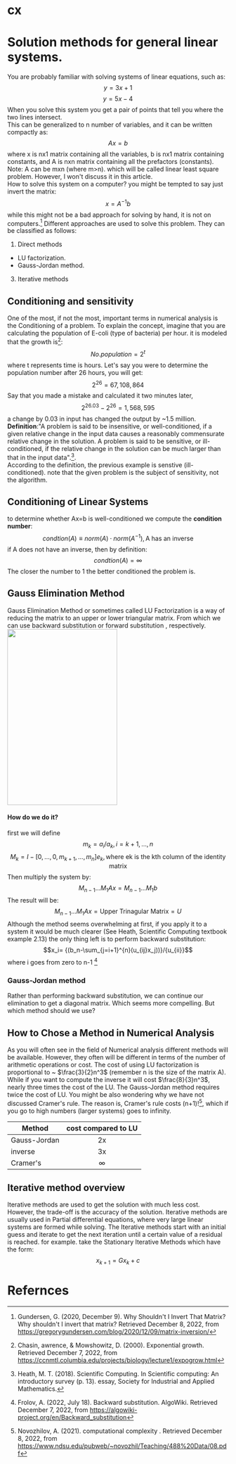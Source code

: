 # cx
# Solution methods for general linear systems.
You are probably familiar with solving systems of linear equations, such as:
$$y=3x+1$$
$$y=5x-4$$
When you solve this system you get a pair of points that tell you where the two lines intersect. <br>
This can be generalized to n number of variables, and it can be written compactly as:
$$Ax=b$$
where x is nx1 matrix containing all the variables, b is nx1 matrix containing constants, and A is nxn matrix containing all the prefactors (constants). <br>
Note: A can be mxn (where m>n). which will be called linear least square problem. However, I won't discuss it in this article.<br>
How to solve this system on a computer? you might be tempted to say just invert the matrix:
$$x=A^{-1}b$$
while this might not be a bad approach for solving by hand, it is not on computers.[^5]
Different approaches are used to solve this problem. They can be classified as follows:
1. Direct methods
* LU factorization.
* Gauss-Jordan method. 
3. Iterative methods


## Conditioning and sensitivity
One of the most, if not the most, important terms in numerical analysis is the Conditioning of a problem. To explain the concept, imagine that you are calculating the population of E-coli (type of bacteria) per hour. it is modeled that the growth is[^2]:
$$No.population=2^t$$ 
where t represents time is hours. Let's say you were to determine the population number after 26 hours, you will get:
$$2^26=67,108,864$$
Say that you made a mistake and calculated it two minutes later, 
$$2^{26.03}-2^{26}=1,568,595$$
a change by 0.03 in input has changed the output by ~1.5 million. <br>
**Definition**:"A problem is said to be insensitive, or well-conditioned, if a given relative change in the input data causes a reasonably commensurate relative change in the solution. A problem is said to be sensitive, or ill-conditioned, if the relative change in the solution can be much larger than that in the input data".[^1].<br>
According to the definition, the previous example is senstive (ill-conditioned). note that the given problem is the subject of sensitivity, not the algorithm.

## Conditioning of Linear Systems 
to determine whether Ax=b is well-conditioned we compute the **condition number**: 
$$condtion(A)\equiv norm(A)\cdot norm(A^{-1}), \text{A has an inverse}$$
if A does not have an inverse, then by definition:
$$condtion(A)=\infty $$
The closer the number to 1 the better conditioned the problem is. 

## Gauss Elimination Method
Gauss Elimination Method or sometimes called LU Factorization is a way of reducing the matrix to an upper or lower triangular matrix. From which we can use backward substitution or forward substitution , respectively.<br>
<a href="url"><img src="https://user-images.githubusercontent.com/119548062/206345759-bbf6d73b-d81a-414e-9492-000a0e309b54.jpeg" height="400" width="250" ></a> <br>
#### How do we do it?
first we will define
$$m_k=a_i/a_k, i=k+1,...,n$$
$$M_k=I-[0,...,0,m_{k+1},...,m_n]e_k, \text{where ek is the kth column of the identity matrix}$$
Then multiply the system by:
$$M_{n-1}...M_{1}Ax=M_{n-1}...M_{1}b$$
The result will be:
$$M_{n-1}...M_{1}Ax=\text{Upper Trinagular Matrix}=U$$
Although the method seems overwhelming at first, if you apply it to a system it would be much clearer (See Heath, Scientific Computing textbook example 2.13)
the only thing left is to perform backward substitution:
$$x_i= {(b_n-\sum_{j=i+1}^{n}(u_{ij}x_j))}/{u_{ii}}$$
where i goes from zero to n-1 [^3]

### Gauss-Jordan method
Rather than performing backward substitution, we can continue our elimination to get a diagonal matrix. Which seems more compelling. But which method should we use?

## How to Chose a Method in Numerical Analysis
As you will often see in the field of Numerical analysis different methods will be available. However, they often will be different in terms of the number of arithmetic operations or cost. The cost of using LU factorization is proportional to ~ $\frac{3}{2}n^3$ (remember n is the size of the matrix A). While if you want to compute the inverse it will cost $\frac{8}{3}n^3$, nearly three times the cost of the LU. The Gauss-Jordan method requires twice the cost of LU. You might be also wondering why we have not discussed Cramer's rule. The reason is, Cramer's rule costs (n+1)![^4], which if you go to high numbers (larger systems) goes to infinity.

| Method        | cost compared to LU |   
| ------------- |:-------------:| 
| Gauss-Jordan      | 2x |  
| inverse      | 3x      |  
| Cramer's | $\infty$      |   

## Iterative method overview
Iterative methods are used to get the solution with much less cost. However, the trade-off is the accuracy of the solution. Iterative methods are usually used in Partial differential equations, where very large linear systems are formed while solving. The Iterative methods start with an initial guess and iterate to get the next iteration until a certain value of a residual is reached. for example. take the Stationary Iterative Methods which have the form:
$$x_{k+1}=Gx_k+c$$

# Refernces
[^1]:Heath, M. T. (2018). Scientific Computing. In Scientific computing: An introductory survey (p. 13). essay, Society for Industrial and Applied Mathematics. 
[^2]:Chasin, awrence, &amp; Mowshowitz, D. (2000). Exponential growth. Retrieved December 7, 2022, from https://ccnmtl.columbia.edu/projects/biology/lecture1/expogrow.html 
[^3]:Frolov, A. (2022, July 18). Backward substitution. AlgoWiki. Retrieved December 7, 2022, from https://algowiki-project.org/en/Backward_substitution 
[^4]:Novozhilov, A. (2021). computational complexity . Retrieved December 8, 2022, from https://www.ndsu.edu/pubweb/~novozhil/Teaching/488%20Data/08.pdf 
[^5]:Gundersen, G. (2020, December 9). Why Shouldn't I Invert That Matrix? Why shouldn't I invert that matrix? Retrieved December 8, 2022, from https://gregorygundersen.com/blog/2020/12/09/matrix-inversion/ 

